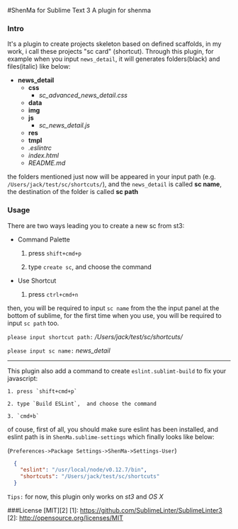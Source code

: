 #ShenMa for Sublime Text 3
A plugin for shenma

### Intro
It's a plugin to create projects skeleton based on defined scaffolds, in my work, i call these projects "sc card" (shortcut). Through this plugin, for example when you input `news_detail`, it will generates folders(black) and files(italic) like below: 
* **news_detail**
  * **css**
      * *sc_advanced_news_detail.css*
  * **data**
  * **img**
  * **js**
      * *sc_news_detail.js*
  * **res**
  * **tmpl**
  * *.eslintrc*
  * *index.html*
  * *README.md*

the folders mentioned just now  will be appeared in your input path  (e.g. `/Users/jack/test/sc/shortcuts/`), and the `news_detail` is called **sc name**, the destination of the folder is called **sc path**

### Usage
There are two ways leading you to create a new sc from st3:
* Command Palette

    1. press `shift+cmd+p` 
    
    2. type `create sc`, and choose the command

* Use Shortcut

    1. press `ctrl+cmd+n`

then, you will be required to input `sc name` from the the input panel at the bottom of sublime, for the first time when you use, you will be required to input `sc path` too.

`please input shortcut path:` */Users/jack/test/sc/shortcuts/*

`please input sc name:` *news_detail*

---

This plugin also add a command to create `eslint.sublimt-build` to fix your javascript:

    1. press `shift+cmd+p` 
    
    2. type `Build ESLint`,  and choose the command

    3. `cmd+b`

of couse, first of all, you should make sure eslint has been installed, and eslint path is in `ShenMa.sublime-settings` which finally looks like below:

(`Preferences->Package Settings->ShenMa->Settings-User`)
```json
  {
    "eslint": "/usr/local/node/v0.12.7/bin",
    "shortcuts": "/Users/jack/test/sc/shortcuts"
  }

```

`Tips:` for now,  this plugin only works on *st3* and *OS X*

###License
[MIT][2]
[1]: https://github.com/SublimeLinter/SublimeLinter3
[2]: http://opensource.org/licenses/MIT

